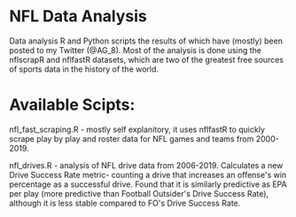 # NFL Data Analysis
Data analysis R and Python scripts the results of which have (mostly) been posted to my Twitter (@AG_8).
Most of the analysis is done using the nflscrapR and nflfastR datasets, which are two of the greatest free sources of sports data in the history of the world.

# Available Scipts:

nfl_fast_scraping.R - mostly self explanitory, it uses nflfastR to quickly scrape play by play and roster data for NFL games and teams from 2000-2019.

nfl_drives.R - analysis of NFL drive data from 2006-2019. Calculates a new Drive Success Rate metric- counting a drive that increases an offense's win percentage as a successful drive. Found that it is similarly predictive as EPA per play (more predictive than Football Outsider's Drive Success Rate), although it is less stable compared to FO's Drive Success Rate.
